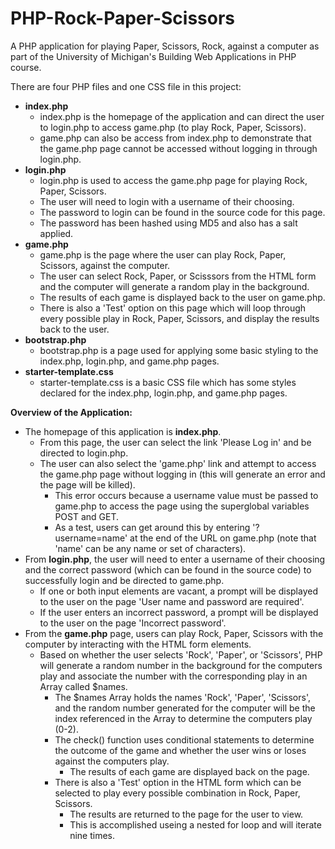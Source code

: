 # PHP-Rock-Paper-Scissors
A PHP application for playing Paper, Scissors, Rock, against a computer as part of the University of Michigan's Building Web Applications in PHP course.

There are four PHP files and one CSS file in this project:
- **index.php**
  - index.php is the homepage of the application and can direct the user to login.php to access game.php (to play Rock, Paper, Scissors).
  - game.php can also be access from index.php to demonstrate that the game.php page cannot be accessed without logging in through login.php.  
- **login.php**
  - login.php is used to access the game.php page for playing Rock, Paper, Scissors.
  - The user will need to login with a username of their choosing.
  - The password to login can be found in the source code for this page.
  - The password has been hashed using MD5 and also has a salt applied.
- **game.php**
  - game.php is the page where the user can play Rock, Paper, Scissors, against the computer.
  - The user can select Rock, Paper, or Scisssors from the HTML form and the computer will generate a random play in the background.
  - The results of each game is displayed back to the user on game.php.
  - There is also a 'Test' option on this page which will loop through every possible play in Rock, Paper, Scissors, and display the results back to the user.  
- **bootstrap.php**
  - bootstrap.php is a page used for applying some basic styling to the index.php, login.php, and game.php pages.
- **starter-template.css**
  - starter-template.css is a basic CSS file which has some styles declared for the index.php, login.php, and game.php pages.

**Overview of the Application:**
- The homepage of this application is **index.php**.
  - From this page, the user can select the link 'Please Log in' and be directed to login.php. 
  - The user can also select the 'game.php' link and attempt to access the game.php page without logging in (this will generate an error and the page will be killed).
    - This error occurs because a username value must be passed to game.php to access the page using the superglobal variables POST and GET.
    - As a test, users can get around this by entering '?username=name' at the end of the URL on game.php (note that 'name' can be any name or set of characters). 
- From **login.php**, the user will need to enter a username of their choosing and the correct password (which can be found in the source code) to successfully login and be directed to game.php.
  - If one or both input elements are vacant, a prompt will be displayed to the user on the page 'User name and password are required'.
  - If the user enters an incorrect password, a prompt will be displayed to the user on the page 'Incorrect password'.
 - From the **game.php** page, users can play Rock, Paper, Scissors with the computer by interacting with the HTML form elements.
   - Based on whether the user selects 'Rock', 'Paper', or 'Scissors', PHP will generate a random number in the background for the computers play and associate the number with the corresponding play in an Array called $names.
     - The $names Array holds the names 'Rock', 'Paper', 'Scissors', and the random number generated for the computer will be the index referenced in the Array to determine the computers play (0-2).
     - The check() function uses conditional statements to determine the outcome of the game and whether the user wins or loses against the computers play.
       - The results of each game are displayed back on the page.
     - There is also a 'Test' option in the HTML form which can be selected to play every possible combination in Rock, Paper, Scissors.
       - The results are returned to the page for the user to view.
       - This is accomplished useing a nested for loop and will iterate nine times.
 
